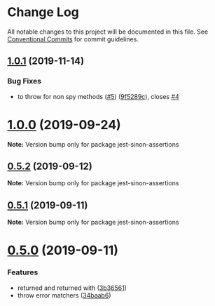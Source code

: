 # Change Log

All notable changes to this project will be documented in this file.
See [Conventional Commits](https://conventionalcommits.org) for commit guidelines.

## [1.0.1](https://github.com/djkf/jest-sinon/compare/v1.0.0...v1.0.1) (2019-11-14)

### Bug Fixes

- to throw for non spy methods ([#5](https://github.com/djkf/jest-sinon/issues/5)) ([9f5289c](https://github.com/djkf/jest-sinon/commit/9f5289c)), closes [#4](https://github.com/djkf/jest-sinon/issues/4)

# [1.0.0](https://github.com/djkf/jest-sinon/compare/v0.5.2...v1.0.0) (2019-09-24)

**Note:** Version bump only for package jest-sinon-assertions

## [0.5.2](https://github.com/djkf/jest-sinon/compare/v0.5.1...v0.5.2) (2019-09-12)

**Note:** Version bump only for package jest-sinon-assertions

## [0.5.1](https://github.com/djkf/jest-sinon/compare/v0.5.0...v0.5.1) (2019-09-11)

**Note:** Version bump only for package jest-sinon-assertions

# [0.5.0](https://github.com/djkf/jest-sinon/compare/v0.4.1...v0.5.0) (2019-09-11)

### Features

- returned and returned with ([3b36561](https://github.com/djkf/jest-sinon/commit/3b36561))
- throw error matchers ([34baab6](https://github.com/djkf/jest-sinon/commit/34baab6))
